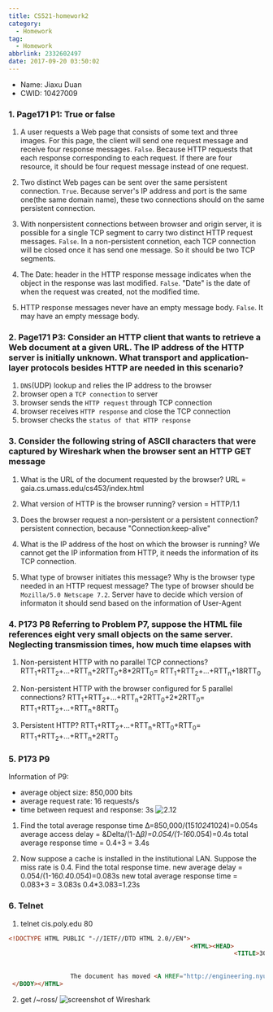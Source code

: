 ```yaml
---
title: CS521-homework2
category:
  - Homework
tag:
  - Homework
abbrlink: 2332602497
date: 2017-09-20 03:50:02
---
```


* Name: Jiaxu Duan
* CWID: 10427009


### 1. Page171 P1: True or false
1. A user requests a Web page that consists of some text and three images. For this page, the client will send one request message and receive four response messages.
`False`. Because HTTP requests that each response corresponding to each request. If there are four resource, it should be four request message instead of one request.

2. Two distinct Web pages can be sent over the same persistent connection.
`True`. Because server's IP address and port is the same one(the same domain name), these two connections should on the same persistent connection.

3. With nonpersistent connections between browser and origin server, it is possible for a single TCP segment to carry two distinct HTTP request messages.
`False`. In a non-persistent connetion, each TCP connection will be closed once it has send one message. So it should be two TCP segments.

4. The Date: header in the HTTP response message indicates when the object in the response was last modified.
`False`. "Date" is the date of when the request was created, not the modified time.

5. HTTP response messages never have an empty message body.
`False`. It may have an empty message body.


### 2. Page171 P3: Consider an HTTP client that wants to retrieve a Web document at a given URL. The IP address of the HTTP server is initially unknown. What transport and application-layer protocols besides HTTP are needed in this scenario?
1. `DNS`(UDP) lookup and relies the IP address to the browser
2. browser open a `TCP connection` to server
3. browser sends the `HTTP request` through TCP connection
4. browser receives `HTTP response` and close the TCP connection
5. browser checks the `status of that HTTP response`

### 3. Consider the following string of ASCII characters that were captured by Wireshark when the browser sent an HTTP GET message
1. What is the URL of the document requested by the browser?
URL = gaia.cs.umass.edu/cs453/index.html

2. What version of HTTP is the browser running?
version = HTTP/1.1

3. Does the browser request a non-persistent or a persistent connection?
persistent connection, because "Connection:keep-alive"

4. What is the IP address of the host on which the browser is running?
We cannot get the IP information from HTTP, it needs the information of its TCP connection.

5. What type of browser initiates this message? Why is the browser type needed in an HTTP request message?
The type of browser should be `Mozilla/5.0 Netscape 7.2`. Server have to decide which version of informaton it should send based on the information of User-Agent
 
 
### 4. P173  P8 Referring to Problem P7, suppose the HTML file references eight very small objects on the same server. Neglecting transmission times, how much time elapses with
1. Non-persistent HTTP with no parallel TCP connections?
RTT<sub>1</sub>+RTT<sub>2</sub>+...+RTT<sub>n</sub>+2RTT<sub>0</sub>+8*2RTT<sub>0</sub>=
RTT<sub>1</sub>+RTT<sub>2</sub>+...+RTT<sub>n</sub>+18RTT<sub>0</sub>

2. Non-persistent HTTP with the browser configured for 5 parallel connections?
RTT<sub>1</sub>+RTT<sub>2</sub>+...+RTT<sub>n</sub>+2RTT<sub>0</sub>+2*2RTT<sub>0</sub>=
RTT<sub>1</sub>+RTT<sub>2</sub>+...+RTT<sub>n</sub>+8RTT<sub>0</sub>

3. Persistent HTTP?
RTT<sub>1</sub>+RTT<sub>2</sub>+...+RTT<sub>n</sub>+RTT<sub>0</sub>+RTT<sub>0</sub>=
RTT<sub>1</sub>+RTT<sub>2</sub>+...+RTT<sub>n</sub>+2RTT<sub>0</sub>


### 5. P173 P9 
Information of P9:
* average object size: 850,000 bits
* average request rate: 16 requests/s
* time between request and response: 3s
![2.12](/images/Homework/521_2_1.png)
1. Find the total average response time
&Delta;=850,000/(15*1024*1024)=0.054s
average access delay = &Delta/(1-&Delta;*&beta;)=0.054/(1-16*0.054)=0.4s
total average response time = 0.4+3 = 3.4s

2. Now suppose a cache is installed in the institutional LAN. Suppose the miss rate is 0.4. Find the total response time.
new average delay = 0.054/(1-16*0.4*0.054)=0.083s
new total average response time = 0.083+3 = 3.083s
0.4*3.083=1.23s


### 6. Telnet
1. telnet cis.poly.edu 80
```html
<!DOCTYPE HTML PUBLIC "-//IETF//DTD HTML 2.0//EN">
                                                  <HTML><HEAD>
                                                              <TITLE>301 Moved Permanently</TITLE>
                                                                                                  </HEAD><BODY>
                                                                                                               <H1>Moved Permanently</H1>
                 The document has moved <A HREF="http://engineering.nyu.edu/academics/departments/computer/">here</A>.<P>
 </BODY></HTML>
```

2. get /~ross/
![screenshot of Wireshark](/images/Homework/521_2_2.png)